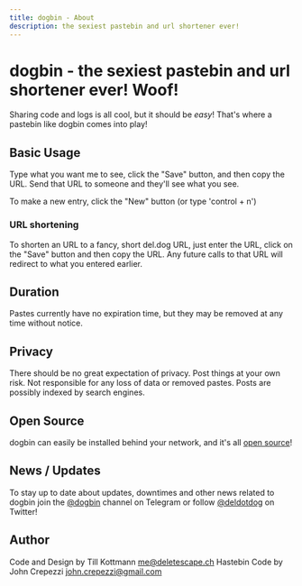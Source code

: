 ```yaml
---
title: dogbin - About
description: the sexiest pastebin and url shortener ever!
---
```

# dogbin - the sexiest pastebin and url shortener ever! Woof!

Sharing code and logs is all cool, but it should be *easy*! That's where a pastebin
like dogbin comes into play!

## Basic Usage

Type what you want me to see, click the "Save" button, and then copy the URL. Send that
URL to someone and they'll see what you see.

To make a new entry, click the "New" button (or type 'control + n')

### URL shortening

To shorten an URL to a fancy, short del.dog URL, just enter the URL, click on the "Save"
button and then copy the URL. Any future calls to that URL will redirect to what you entered
earlier.

## Duration

Pastes currently have no expiration time, but they may be removed at any time
without notice.

## Privacy

There should be no great expectation of privacy. Post things at your own risk.
Not responsible for any loss of data or removed pastes. Posts are possibly indexed
by search engines.

## Open Source

dogbin can easily be installed behind your network, and it's all [open source](https://github.com/deletescape/dogbin-server)!

## News / Updates

To stay up to date about updates, downtimes and other news related to dogbin
join the [@dogbin](https://t.me/dogbin) channel on Telegram or follow
[@deldotdog](https://twitter.com/deldotdog) on Twitter!

## Author

Code and Design by Till Kottmann <me@deletescape.ch>
Hastebin Code by John Crepezzi <john.crepezzi@gmail.com>
